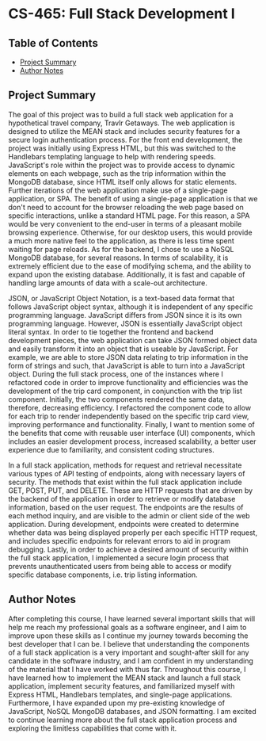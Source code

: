 # CS-465: Full Stack Development I

## Table of Contents

*   [Project Summary](#project-summary)
*   [Author Notes](#author-notes)

## Project Summary
The goal of this project was to build a full stack web application for a hypothetical travel company, Travlr Getaways. The web application is designed to utilize the MEAN stack and includes security features for a secure login authentication process. For the front end development, the project was initially using Express HTML, but this was switched to the Handlebars templating language to help with rendering speeds. JavaScript's role within the project was to provide access to dynamic elements on each webpage, such as the trip information within the MongoDB database, since HTML itself only allows for static elements. Further iterations of the web application make use of a single-page application, or SPA. The benefit of using a single-page application is that we don't need to account for the browser reloading the web page based on specific interactions, unlike a standard HTML page. For this reason, a SPA would be very convenient to the end-user in terms of a pleasant mobile browsing experience. Otherwise, for our desktop users, this would provide a much more native feel to the application, as there is less time spent waiting for page reloads. As for the backend, I chose to use a NoSQL MongoDB database, for several reasons. In terms of scalability, it is extremely efficient due to the ease of modifying schema, and the ability to expand upon the existing database. Additionally, it is fast and capable of handling large amounts of data with a scale-out architecture.

JSON, or JavaScript Object Notation, is a text-based data format that follows JavaScript object syntax, although it is independent of any specific programming language. JavaScript differs from JSON since it is its own programming language. However, JSON is essentially JavaScript object literal syntax. In order to tie together the frontend and backend development pieces, the web application can take JSON formed object data and easily transform it into an object that is useable by JavaScript. For example, we are able to store JSON data relating to trip information in the form of strings and such, that JavaScript is able to turn into a JavaScript object. During the full stack process, one of the instances where I refactored code in order to improve functionality and efficiencies was the development of the trip card component, in conjunction with the trip list component. Initially, the two components rendered the same data, therefore, decreasing efficiency. I refactored the component code to allow for each trip to render independently based on the specific trip card view, improving performance and functionality. Finally, I want to mention some of the benefits that come with reusable user interface (UI) components, which includes an easier development process, increased scalability, a better user experience due to familiarity, and consistent coding structures.

In a full stack application, methods for request and retrieval necessitate various types of API testing of endpoints, along with necessary layers of security. The methods that exist within the full stack application include GET, POST, PUT, and DELETE. These are HTTP requests that are driven by the backend of the application in order to retrieve or modify database information, based on the user request. The endpoints are the results of each method inquiry, and are visible to the admin or client side of the web application. During development, endpoints were created to determine whether data was being displayed properly per each specific HTTP request, and includes specific endpoints for relevant errors to aid in program debugging. Lastly, in order to achieve a desired amount of security within the full stack application, I implemented a secure login process that prevents unauthenticated users from being able to access or modify specific database components, i.e. trip listing information.

## Author Notes
After completing this course, I have learned several important skills that will help me reach my professional goals as a software engineer, and I aim to improve upon these skills as I continue my journey towards becoming the best developer that I can be. I believe that understanding the components of a full stack application is a very important and sought-after skill for any candidate in the software industry, and I am confident in my understanding of the material that I have worked with thus far. Throughout this course, I have learned how to implement the MEAN stack and launch a full stack application, implement security features, and familiarized myself with Express HTML, Handlebars templates, and single-page applications. Furthermore, I have expanded upon my pre-existing knowledge of JavaScript, NoSQL MongoDB databases, and JSON formatting. I am excited to continue learning more about the full stack application process and exploring the limitless capabilities that come with it.
